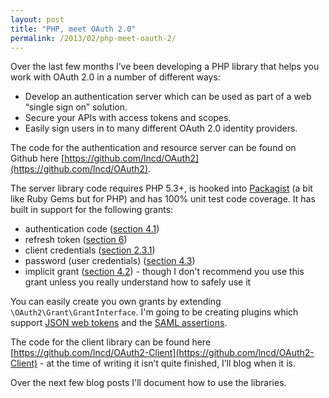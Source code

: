 ```yaml
---
layout: post
title: "PHP, meet OAuth 2.0"
permalink: /2013/02/php-meet-oauth-2/
---
```


Over the last few months I’ve been developing a PHP library that helps you work with OAuth 2.0 in a number of different ways:

* Develop an authentication server which can be used as part of a web “single sign on” solution.
* Secure your APIs with access tokens and scopes.
* Easily sign users in to many different OAuth 2.0 identity providers.

The code for the authentication and resource server can be found on Github here [https://github.com/lncd/OAuth2](https://github.com/lncd/OAuth2).

The server library code requires PHP 5.3+, is hooked into [Packagist](https://packagist.org/packages/lncd/Oauth2) (a bit like Ruby Gems but for PHP) and has 100% unit test code coverage. It has built in support for the following grants:

* authentication code ([section 4.1](http://tools.ietf.org/html/rfc6749#section-4.1))
* refresh token ([section 6](http://tools.ietf.org/html/rfc6749#section-6))
* client credentials ([section 2.3.1](http://tools.ietf.org/html/rfc6749#section-2.3.1))
* password (user credentials) ([section 4.3](http://tools.ietf.org/html/rfc6749#section-4.3))
* implicit grant ([section 4.2](http://tools.ietf.org/html/rfc6749#section-4.2)) - though I don't recommend you use this grant unless you really understand how to safely use it

You can easily create you own grants by extending `\OAuth2\Grant\GrantInterface`. I'm going to be creating plugins which support [JSON web tokens](http://tools.ietf.org/wg/oauth/draft-ietf-oauth-json-web-token/) and the [SAML assertions](http://tools.ietf.org/wg/oauth/draft-ietf-oauth-saml2-bearer/).

The code for the client library can be found here [https://github.com/lncd/OAuth2-Client](https://github.com/lncd/OAuth2-Client) - at the time of writing it isn’t quite finished, I’ll blog when it is.

Over the next few blog posts I'll document how to use the libraries.